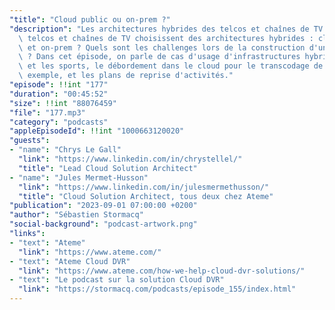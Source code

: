 ```yaml
---
"title": "Cloud public ou on-prem ?"
"description": "Les architectures hybrides des telcos et chaînes de TV: Pourquoi certains\
  \ telcos et chaînes de TV choisissent des architectures hybrides : cloud publics\
  \ et on-prem ? Quels sont les challenges lors de la construction d'une telle architecture\
  \ ? Dans cet épisode, on parle de cas d'usage d'infrastructures hybrides : l'evenementiel\
  \ et les sports, le débordement dans le cloud pour le transcodage de fichiers par\
  \ exemple, et les plans de reprise d'activités."
"episode": !!int "177"
"duration": "00:45:52"
"size": !!int "88076459"
"file": "177.mp3"
"category": "podcasts"
"appleEpisodeId": !!int "1000663120020"
"guests":
- "name": "Chrys Le Gall"
  "link": "https://www.linkedin.com/in/chrystellel/"
  "title": "Lead Cloud Solution Architect"
- "name": "Jules Mermet-Husson"
  "link": "https://www.linkedin.com/in/julesmermethusson/"
  "title": "Cloud Solution Architect, tous deux chez Ateme"
"publication": "2023-09-01 07:00:00 +0200"
"author": "Sébastien Stormacq"
"social-background": "podcast-artwork.png"
"links":
- "text": "Ateme"
  "link": "https://www.ateme.com/"
- "text": "Ateme Cloud DVR"
  "link": "https://www.ateme.com/how-we-help-cloud-dvr-solutions/"
- "text": "Le podcast sur la solution Cloud DVR"
  "link": "https://stormacq.com/podcasts/episode_155/index.html"
---
```


